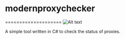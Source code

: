 # modernproxychecker
====================
![Alt text](https://i.imgur.com/qD38Klr.png "Modern Proxy Checker")

A simple tool written in C# to check the status of proxies.
